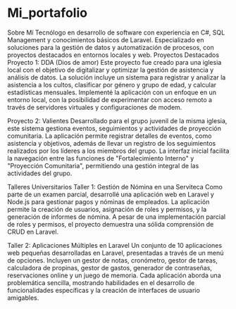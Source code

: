 # Mi_portafolio
Sobre Mí 
Tecnólogo en desarrollo de software con experiencia en C#, SQL Management y conocimientos básicos de Laravel. Especializado en soluciones para la gestión de datos y automatización de procesos, con proyectos destacados en entornos locales y web.
Proyectos Destacados
Proyecto 1: DDA (Dios de amor)
Este proyecto fue creado para una iglesia local con el objetivo de digitalizar y optimizar la gestión de asistencia y análisis de datos. La solución incluye un sistema para registrar y analizar la asistencia a los cultos, clasificar por género y grupo de edad, y calcular estadísticas mensuales. Implementé la aplicación con un enfoque en un entorno local, con la posibilidad de experimentar con acceso remoto a través de servidores virtuales y configuraciones de modem.

Proyecto 2: Valientes
Desarrollado para el grupo juvenil de la misma iglesia, este sistema gestiona eventos, seguimientos y actividades de proyección comunitaria. La aplicación permite registrar detalles de eventos, como asistencia y objetivos, además de llevar un registro de los seguimientos realizados por los líderes a los miembros del grupo. La interfaz inicial facilita la navegación entre las funciones de "Fortalecimiento Interno" y "Proyección Comunitaria", permitiendo una gestión integral de las actividades del grupo.

Talleres Universitarios
Taller 1: Gestión de Nómina en una Serviteca
Como parte de un examen parcial, desarrollé una aplicación web en Laravel y Node.js para gestionar pagos y nóminas de empleados. La aplicación permite la creación de usuarios, asignación de roles y permisos, y la generación de informes de nómina. A pesar de una implementación parcial de roles y permisos, el proyecto demuestra una sólida comprensión de CRUD en Laravel.

Taller 2: Aplicaciones Múltiples en Laravel
Un conjunto de 10 aplicaciones web pequeñas desarrolladas en Laravel, presentadas a través de un menú de opciones. Incluyen un gestor de notas, cronómetro, gestor de tareas, calculadora de propinas, gestor de gastos, generador de contraseñas, reservaciones online y un juego de memoria. Cada aplicación aborda una problemática sencilla, mostrando habilidades en el desarrollo de funcionalidades específicas y la creación de interfaces de usuario amigables.
